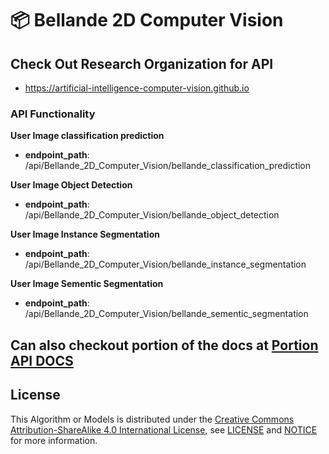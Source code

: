 # 📦 Bellande 2D Computer Vision

## Check Out Research Organization for API
- https://artificial-intelligence-computer-vision.github.io

### API Functionality

**User Image classification prediction**
- **endpoint_path**: /api/Bellande_2D_Computer_Vision/bellande_classification_prediction

**User Image Object Detection**
- **endpoint_path**: /api/Bellande_2D_Computer_Vision/bellande_object_detection

**User Image Instance Segmentation**
- **endpoint_path**: /api/Bellande_2D_Computer_Vision/bellande_instance_segmentation

**User Image Sementic Segmentation**
- **endpoint_path**: /api/Bellande_2D_Computer_Vision/bellande_sementic_segmentation


## Can also checkout portion of the docs at [Portion API DOCS](https://github.com/Artificial-Intelligence-Computer-Vision/bellande_2d_computer_vision/blob/main/api_docs.md)


## License
This Algorithm or Models is distributed under the [Creative Commons Attribution-ShareAlike 4.0 International License](http://creativecommons.org/licenses/by-sa/4.0/), see [LICENSE](https://github.com/RonaldsonBellande/bellande_3d_computer_vision/blob/main/LICENSE) and [NOTICE](https://github.com/RonaldsonBellande/bellande_2d_computer_vision/blob/main/LICENSE) for more information.
